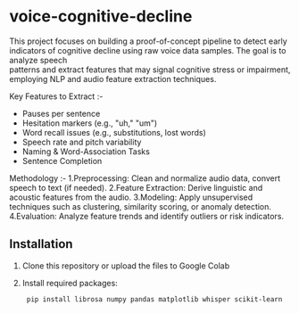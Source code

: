 # voice-cognitive-decline
  This project focuses on building a proof-of-concept pipeline to detect early indicators of cognitive decline using raw voice data samples. The goal is to analyze speech    
  patterns and extract features that may signal cognitive stress or impairment, employing NLP and audio feature extraction techniques.

Key Features to Extract :-
- Pauses per sentence
- Hesitation markers (e.g., "uh," "um")
- Word recall issues (e.g., substitutions, lost words)
- Speech rate and pitch variability
- Naming & Word-Association Tasks
- Sentence Completion

Methodology :-
  1.Preprocessing: Clean and normalize audio data, convert speech to text (if needed).
  2.Feature Extraction: Derive linguistic and acoustic features from the audio.
  3.Modeling: Apply unsupervised techniques such as clustering, similarity scoring, or anomaly detection.
  4.Evaluation: Analyze feature trends and identify outliers or risk indicators.

## Installation

1. Clone this repository or upload the files to Google Colab
2. Install required packages:
   
        pip install librosa numpy pandas matplotlib whisper scikit-learn

